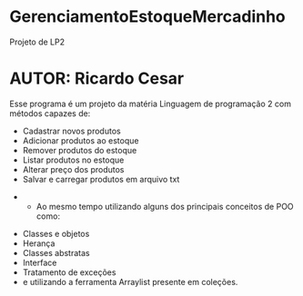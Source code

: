 # GerenciamentoEstoqueMercadinho
Projeto de LP2
# AUTOR: Ricardo Cesar 
Esse programa é um projeto da matéria Linguagem de programação 2 com métodos capazes de:
* Cadastrar novos produtos
* Adicionar produtos ao estoque
* Remover produtos do estoque
* Listar produtos no estoque
* Alterar preço dos produtos
* Salvar e carregar produtos em arquivo txt
- - Ao mesmo tempo utilizando alguns dos principais conceitos de POO como:
* Classes e objetos
* Herança
* Classes abstratas
* Interface
* Tratamento de exceções
* e utilizando a ferramenta Arraylist presente em coleções.

